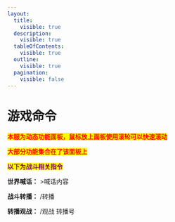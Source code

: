 ```yaml
---
layout:
  title:
    visible: true
  description:
    visible: true
  tableOfContents:
    visible: true
  outline:
    visible: true
  pagination:
    visible: false
---
```


# 游戏命令

&#x20;<mark style="color:red;">**本服为动态功能面板，鼠标放上面板使用滚轮可以快速滚动**</mark>

<mark style="color:red;">**大部分功能集合在了该面板上**</mark>

<mark style="color:purple;">**以下为战斗相关指令**</mark>

**世界喊话：**  >喊话内容

**战斗转播：**  /转播

**转播观战：**  /观战 转播号
